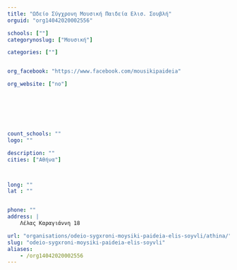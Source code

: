```yaml
---
title: "Ωδείο Σύγχρονη Μουσική Παιδεία Ελισ. Σουβλή"
orguid: "org14042020002556"

schools: [""]
categorynoslug: ["Μουσική"]

categories: [""]


org_facebook: "https://www.facebook.com/mousikipaideia"

org_website: ["no"]







count_schools: ""
logo: ""

description: ""
cities: ["Αθήνα"]



long: ""
lat : ""


phone: ""
address: |
    Λέλας Καραγιάννη 18

url: "organisations/odeio-sygxroni-moysiki-paideia-elis-soyvli/athina/"
slug: "odeio-sygxroni-moysiki-paideia-elis-soyvli"
aliases:
    - /org14042020002556
---
```



